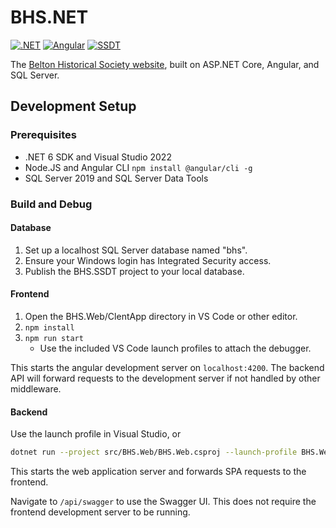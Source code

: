 # BHS.NET

[![.NET](https://github.com/JasonWeinzierl/BHS.NET/actions/workflows/dotnet.yml/badge.svg)](https://github.com/JasonWeinzierl/BHS.NET/actions/workflows/dotnet.yml)
[![Angular](https://github.com/JasonWeinzierl/BHS.NET/actions/workflows/angular.yml/badge.svg)](https://github.com/JasonWeinzierl/BHS.NET/actions/workflows/angular.yml)
[![SSDT](https://github.com/JasonWeinzierl/BHS.NET/actions/workflows/ssdt.yml/badge.svg)](https://github.com/JasonWeinzierl/BHS.NET/actions/workflows/ssdt.yml)

The [Belton Historical Society website](https://www.beltonhistoricalsociety.org/), built on ASP.NET Core, Angular, and SQL Server.

## Development Setup

### Prerequisites

- .NET 6 SDK and Visual Studio 2022
- Node.JS and Angular CLI `npm install @angular/cli -g`
- SQL Server 2019 and SQL Server Data Tools

### Build and Debug

#### Database

1. Set up a localhost SQL Server database named "bhs".
2. Ensure your Windows login has Integrated Security access.
3. Publish the BHS.SSDT project to your local database.

#### Frontend

1. Open the BHS.Web/ClentApp directory in VS Code or other editor.
2. `npm install`
3. `npm run start`
    - Use the included VS Code launch profiles to attach the debugger.

This starts the angular development server on `localhost:4200`.
The backend API will forward requests to the development server if not handled by other middleware.

#### Backend

Use the launch profile in Visual Studio, or

```sh
dotnet run --project src/BHS.Web/BHS.Web.csproj --launch-profile BHS.Web
```

This starts the web application server and forwards SPA requests to the frontend.

Navigate to `/api/swagger` to use the Swagger UI.
This does not require the frontend development server to be running.
